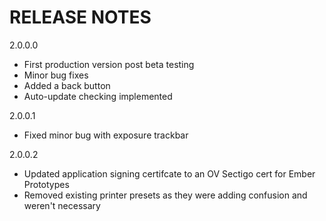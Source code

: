 # RELEASE NOTES

2.0.0.0
- First production version post beta testing
- Minor bug fixes
- Added a back button
- Auto-update checking implemented

2.0.0.1
- Fixed minor bug with exposure trackbar

2.0.0.2
- Updated application signing certifcate to an OV Sectigo cert for Ember Prototypes
- Removed existing printer presets as they were adding confusion and weren't necessary